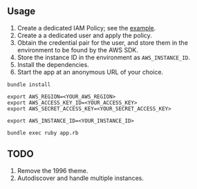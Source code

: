 ## Usage

1. Create a dedicated IAM Policy; see the [example](/iam_policy.json).
2. Create a a dedicated user and apply the policy.
3. Obtain the credential pair for the user, and store them in the environment to be found by the AWS SDK.
4. Store the instance ID in the environment as `AWS_INSTANCE_ID`.
5. Install the dependencies.
6. Start the app at an anonymous URL of your choice.

```
bundle install

export AWS_REGION=<YOUR_AWS_REGION>
export AWS_ACCESS_KEY_ID=<YOUR_ACCESS_KEY>
export AWS_SECRET_ACCESS_KEY=<YOUR_SECRET_ACCESS_KEY>

export AWS_INSTANCE_ID=<YOUR_INSTANCE_ID>

bundle exec ruby app.rb
```

## TODO

1. Remove the 1996 theme.
2. Autodiscover and handle multiple instances.
